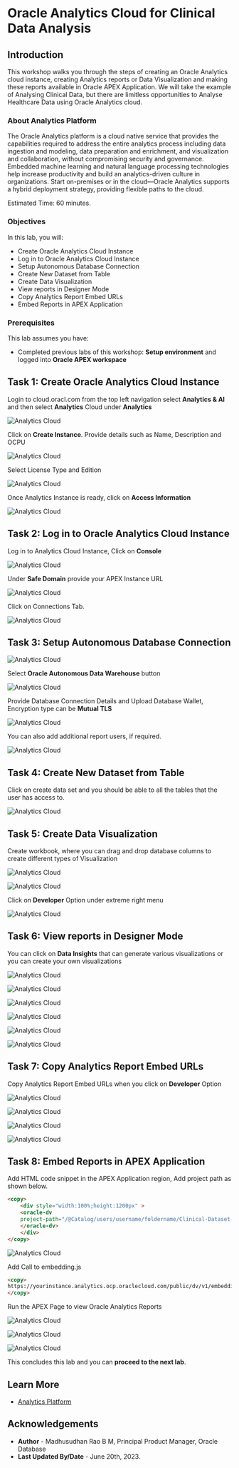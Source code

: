 # Oracle Analytics Cloud for Clinical Data Analysis

## Introduction

This workshop walks you through the steps of creating an Oracle Analytics cloud instance, creating Analytics reports or Data Visualization and making these reports available in Oracle APEX Application. We will take the example of Analysing Clinical Data, but there are limitless opportunities to Analyse Healthcare Data using Oracle Analytics cloud.
 
### About Analytics Platform

The Oracle Analytics platform is a cloud native service that provides the capabilities required to address the entire analytics process including data ingestion and modeling, data preparation and enrichment, and visualization and collaboration, without compromising security and governance. Embedded machine learning and natural language processing technologies help increase productivity and build an analytics-driven culture in organizations. Start on-premises or in the cloud—Oracle Analytics supports a hybrid deployment strategy, providing flexible paths to the cloud.
  
Estimated Time: 60 minutes.  
 
### Objectives

In this lab, you will:
 
* Create Oracle Analytics Cloud Instance
* Log in to Oracle Analytics Cloud Instance
* Setup Autonomous Database Connection
* Create New Dataset from Table
* Create Data Visualization
* View reports in Designer Mode
* Copy Analytics Report Embed URLs
* Embed Reports in APEX Application
   
### Prerequisites

This lab assumes you have:

* Completed previous labs of this workshop: **Setup environment** and logged into **Oracle APEX workspace**

## Task 1: Create Oracle Analytics Cloud Instance
 
Login to cloud.oracl.com from the top left navigation select **Analytics & AI** and then select **Analytics** Cloud under **Analytics**
 
![Analytics Cloud](images/analytics-reports-1.png " ")

Click on **Create Instance**. Provide details such as Name, Description and OCPU

![Analytics Cloud](images/analytics-reports-2.png " ")

Select License Type and Edition

![Analytics Cloud](images/analytics-reports-3.png " ")

Once Analytics Instance is ready, click on **Access Information**

![Analytics Cloud](images/analytics-reports-4.png " ")

## Task 2: Log in to Oracle Analytics Cloud Instance

Log in to Analytics Cloud Instance, Click on **Console**

![Analytics Cloud](images/analytics-reports-5.png " ")

Under **Safe Domain** provide your APEX Instance URL

![Analytics Cloud](images/analytics-reports-6.png " ")

Click on Connections Tab.

![Analytics Cloud](images/analytics-reports-7.png " ")

## Task 3: Setup Autonomous Database Connection

![Analytics Cloud](images/analytics-reports-8.png " ")

Select **Oracle Autonomous Data Warehouse** button

![Analytics Cloud](images/analytics-reports-9.png " ")

Provide Database Connection Details and Upload Database Wallet, Encryption type can be **Mutual TLS**

![Analytics Cloud](images/analytics-reports-10.png " ")

You can also add additional report users, if required.

![Analytics Cloud](images/analytics-reports-11.png " ")

## Task 4: Create New Dataset from Table

Click on create data set and you should be able to all the tables that the user has access to.

![Analytics Cloud](images/analytics-reports-12.png " ")

## Task 5: Create Data Visualization

Create workbook, where you can drag and drop database columns to create different types of Visualization

![Analytics Cloud](images/analytics-reports-19.png " ")

![Analytics Cloud](images/analytics-reports-20.png " ")

Click on **Developer** Option under extreme right menu

![Analytics Cloud](images/analytics-reports-21.png " ")

## Task 6: View reports in Designer Mode

You can click on **Data Insights** that can generate various visualizations or you can create your own visualizations
 
![Analytics Cloud](images/analytics-reports-13.png " ")

![Analytics Cloud](images/analytics-reports-14.png " ")

![Analytics Cloud](images/analytics-reports-15.png " ")

![Analytics Cloud](images/analytics-reports-16.png " ")

![Analytics Cloud](images/analytics-reports-17.png " ")

![Analytics Cloud](images/analytics-reports-18.png " ")

## Task 7: Copy Analytics Report Embed URLs 

Copy Analytics Report Embed URLs when you click on **Developer** Option

![Analytics Cloud](images/analytics-reports-22.png " ")

![Analytics Cloud](images/analytics-reports-23.png " ")

![Analytics Cloud](images/analytics-reports-24.png " ")

![Analytics Cloud](images/analytics-reports-25.png " ")

## Task 8: Embed Reports in APEX Application

Add HTML code snippet in the APEX Application region, Add project path as shown below.

```html
<copy>
    <div style="width:100%;height:1200px" >
    <oracle-dv 
    project-path="/@Catalog/users/username/foldername/Clinical-Dataset-Workbook" >
    </oracle-dv>
    </div>
</copy>
```

![Analytics Cloud](images/analytics-reports-28.png " ")

Add Call to embedding.js

```html
<copy>
https://yourinstance.analytics.ocp.oraclecloud.com/public/dv/v1/embedding/standalone/embedding.js
</copy>
```

Run the APEX Page to view Oracle Analytics Reports

![Analytics Cloud](images/analytics-reports-29.png " ")

![Analytics Cloud](images/analytics-reports-26.png " ")

![Analytics Cloud](images/analytics-reports-27.png " ")

This concludes this lab and you can **proceed to the next lab**.

## Learn More

* [Analytics Platform](https://www.oracle.com/in/business-analytics/analytics-platform/)

## Acknowledgements
* **Author** - Madhusudhan Rao B M, Principal Product Manager, Oracle Database
* **Last Updated By/Date** - June 20th, 2023.
